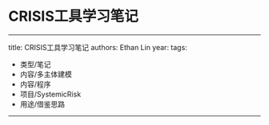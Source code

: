 # CRISIS工具学习笔记


---
title: CRISIS工具学习笔记
authors: Ethan Lin
year:
tags:
  - 类型/笔记 
  - 内容/多主体建模 
  - 内容/程序 
  - 项目/SystemicRisk 
  - 用途/借鉴思路 
---





